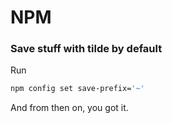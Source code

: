 # NPM

### Save stuff with tilde by default
Run
```bash
npm config set save-prefix='~'
```
And from then on, you got it.